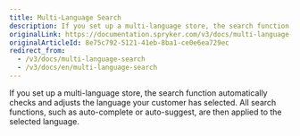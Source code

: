 ```yaml
---
title: Multi-Language Search
description: If you set up a multi-language store, the search function automatically checks and adjusts the language your customer has selected.
originalLink: https://documentation.spryker.com/v3/docs/multi-language-search
originalArticleId: 8e75c792-5121-41eb-8ba1-ce0e6ea729ec
redirect_from:
  - /v3/docs/multi-language-search
  - /v3/docs/en/multi-language-search
---
```


If you set up a multi-language store, the search function automatically checks and adjusts the language your customer has selected. All search functions, such as auto-complete or auto-suggest, are then applied to the selected language.
